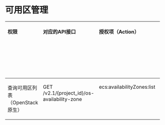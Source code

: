 # 可用区管理<a name="ZH-CN_TOPIC_0103071519"></a>

<a name="table1642432772714"></a>
<table><thead align="left"><tr id="row18424102718278"><th class="cellrowborder" valign="top" width="10.108989101089891%" id="mcps1.1.7.1.1"><p id="p1959712364512"><a name="p1959712364512"></a><a name="p1959712364512"></a>权限</p>
</th>
<th class="cellrowborder" valign="top" width="31.426857314268574%" id="mcps1.1.7.1.2"><p id="p8402164419019"><a name="p8402164419019"></a><a name="p8402164419019"></a>对应的API接口</p>
</th>
<th class="cellrowborder" valign="top" width="23.647635236476354%" id="mcps1.1.7.1.3"><p id="p2040214445018"><a name="p2040214445018"></a><a name="p2040214445018"></a>授权项（Action）</p>
</th>
<th class="cellrowborder" valign="top" width="20.257974202579742%" id="mcps1.1.7.1.4"><p id="p22519318453"><a name="p22519318453"></a><a name="p22519318453"></a>依赖的授权项</p>
</th>
<th class="cellrowborder" valign="top" width="6.989301069893012%" id="mcps1.1.7.1.5"><p id="p84029445019"><a name="p84029445019"></a><a name="p84029445019"></a>IAM项目</p>
<p id="p12578131324712"><a name="p12578131324712"></a><a name="p12578131324712"></a>(Project)</p>
</th>
<th class="cellrowborder" valign="top" width="7.56924307569243%" id="mcps1.1.7.1.6"><p id="p1999212348459"><a name="p1999212348459"></a><a name="p1999212348459"></a>企业项目</p>
<p id="p1026502118478"><a name="p1026502118478"></a><a name="p1026502118478"></a>(Enterprise Project)</p>
</th>
</tr>
</thead>
<tbody><tr id="row194249274272"><td class="cellrowborder" valign="top" width="10.108989101089891%" headers="mcps1.1.7.1.1 "><p id="p2636125010308"><a name="p2636125010308"></a><a name="p2636125010308"></a>查询可用区列表（OpenStack原生）</p>
</td>
<td class="cellrowborder" valign="top" width="31.426857314268574%" headers="mcps1.1.7.1.2 "><p id="p125812254317"><a name="p125812254317"></a><a name="p125812254317"></a>GET /v2.1/{project_id}/os-availability-zone</p>
</td>
<td class="cellrowborder" valign="top" width="23.647635236476354%" headers="mcps1.1.7.1.3 "><p id="p18621153592520"><a name="p18621153592520"></a><a name="p18621153592520"></a>ecs:availabilityZones:list</p>
</td>
<td class="cellrowborder" valign="top" width="20.257974202579742%" headers="mcps1.1.7.1.4 "><p id="p298413599307"><a name="p298413599307"></a><a name="p298413599307"></a>-</p>
</td>
<td class="cellrowborder" valign="top" width="6.989301069893012%" headers="mcps1.1.7.1.5 "><p id="p551811571269"><a name="p551811571269"></a><a name="p551811571269"></a>√</p>
</td>
<td class="cellrowborder" valign="top" width="7.56924307569243%" headers="mcps1.1.7.1.6 "><p id="p135181357102610"><a name="p135181357102610"></a><a name="p135181357102610"></a>×</p>
</td>
</tr>
</tbody>
</table>

